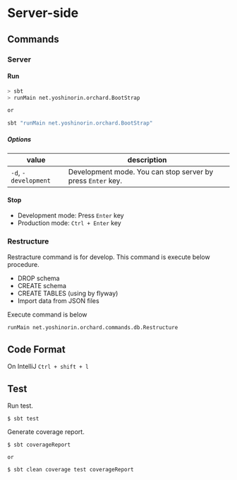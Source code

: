 # Server-side

## Commands

### Server

#### Run

```sh
> sbt
> runMain net.yoshinorin.orchard.BootStrap

or

sbt "runMain net.yoshinorin.orchard.BootStrap"
```

##### Options

|value|description|
|---|---|
|`-d`, `-development`|Development mode. You can stop server by press `Enter` key.|

#### Stop

* Development mode: Press `Enter` key
* Production mode: `Ctrl + Enter` key

### Restructure

Restracture command is for develop. This command is execute below procedure.

* DROP schema
* CREATE schema
* CREATE TABLES (using by flyway)
* Import data from JSON files

Execute command is below

```sh
runMain net.yoshinorin.orchard.commands.db.Restructure
```

## Code Format

On IntelliJ `Ctrl + shift + l`

## Test

Run test.

```
$ sbt test
```

Generate coverage report.

```
$ sbt coverageReport

or

$ sbt clean coverage test coverageReport
```
